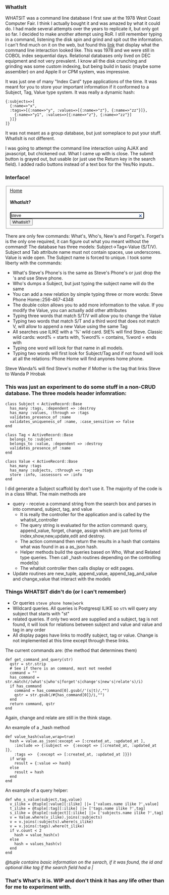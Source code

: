 ### WhatIsIt

<p>WHATSIT was a command line database I first saw at the 1978 West Coast Computer Fair. I think I actually bought it and was
amazed by what it could do. I had made several attempts over the years to replicate it, but only got so far. I decided to make another 
attempt using RoR. I still remember typing in a command, listening the disk spin and grind and spit out the information. I can't find 
much on it on the web, but found this 
<a href="http://www.moofgroup.com/moof/Roby_Sherman/Adventures_in_Silicon/Entries/2006/12/27_Wow!_Howd_All_That_Stuff_Get_In_There.html">
link</a> that display what the command line interaction looked like. This was 1978 and we were still in COBOL index sequential days. Relational databases only
lived on DEC equipment and not very prevalent. I know all the disk crunching and grinding was some custom indexing, but being build in basic (maybe some assembler) on and Apple II or CPM system, was impressive.
</p>

It was just one of many "Index Card" type applications of the time. It was meant for you to store your important information if it conformed to a Subject, Tag, Value type system. It was really a dynamic hash:

    {:subjects=>[
      {:name=>"x", 
      :tags=>[{:name=>"y", :values=>[{:name=>"z"}, {:name=>"zz"}]},
        {:name=>"y1", :values=>[{:name=>"z"}, {:name=>"zz"}]
      }]}
    ]}
    
It was not meant as a group database, but just someplace to put your stuff. WhatIsIt is not different.

<p>I was going to attempt the command line interaction using AJAX and javascript, but chickened out. What I came up with is close. The submit button is
grayed out, but usable (or just use the Return key in the search field). 
I added radio buttons instead of a text box for the Yes/No inputs..
</p>

### Interface!

<fieldset>
<a href="/">Home</a>
<h5>
WhatIsIt?
</h5>
<input autofocus="autofocus" id="query" name="query" size="50" type="search" value="steve" />
<input class="dim" name="commit" type="submit" value="WhatIsIt?" />
</fieldset>

<p>There are only few commands: What's, Who's, New's and Forget's. Forget's is the only one required, it can figure out what you meant without the command!
The database has three
models: Subject->Tag<-Value (S/T/V). Subject and Tab attribute name must not contain spaces, use underscores. Value is wide open. The Subject name is forced to unique.
I took some liberty with the commands:

* What's Steve's Phone's is the same as Steve's Phone's or just drop the 's and use Steve phone. 
* Who's dumps a Subject, but just typing the subject name will do the same
* You can add a new relation by simple typing three or more words: Steve Phone Home::256-467-4348
* The double colon allows you to add more information to the value. If you modify the Value, you can actually add other attributes
* Typing three words that match S/T/V will allow you to change the Value
* Typing two words that match S/T and a third word that does not match V, will allow to append a new Value using the same Tag
* All searches use ILIKE with a '%' wild card. StE% will find Steve. Classic wild cards: word% = starts with, %word% = contains, %word = ends with
* Typing one word will look for that name in all models.
* Typing two words will first look for Subject/Tag and if not found will look at all the relations: Phone Home will find anyones home phone.

Steve Wanda% will find Steve's mother if Mother is the tag that links Steve to Wanda P Hrobak 
</p> 

### This was just an experiment to do some stuff in a non-CRUD database.  The three models header infomration:

    class Subject < ActiveRecord::Base
      has_many :tags, :dependent => :destroy
      has_many :values, :through => :tags
      validates_presence_of :name
      validates_uniqueness_of :name, :case_sensitive => false
    end

    class Tag < ActiveRecord::Base
      belongs_to :subject
      belongs_to :value, :dependent => :destroy
      validates_presence_of :name
    end

    class Value < ActiveRecord::Base
      has_many :tags
      has_many :subjects, :through => :tags
      store :info, :assessors => :info
    end
    
I did generate a Subject scaffold by don't use it. The majority of the code is in a class What. The main methods are

* query - receive a command string from the search box and parses in into command, subject, tag, and value
  * It is really the controller for the application and is called by the whatisit_controller
  * The query string is evaluated for the action command: query, append_value, forget, change, assign which are just forms of index,show,new,update,edit and destroy.
  * The action command then return the results in a hash that contains what was found in as a as_json hash.
  * Helper methods build the queries based on Who, What and Related type queries. Then call _hash routines depending on the controlling model(s)
  * The whatisit controller then calls display or edit pages.
* Update routines are new_tuple, append_value, append_tag_and_value and change_value that interact with the models

### Things WHATSIT didn't do (or I can't remember)

* Or queries  `steve phone home|work`
* Wildcard queries. All queries is Postgresql ILIKE so `st%` will query any subject that starts with "st"
* related queries. If only two word are supplied and a subject, tag is not found, it will look for relations between subject and value and value and tag in any order
* All display pages have links to modify subject, tag or value.  Change is not implemented at this time except through these links.

The current commands are: (the method that determines them)

    def get_command_and_query(str)
      qstr = str.strip
      # See if there is an command, most not needed
      command = ""
      has_command = str.match(/(what's|who's|forget's|change's|new's|relate's)/i)
      if has_command 
        command = has_command[0].gsub(/'(s|t)/,"") 
        qstr = str.gsub(/#{has_command[0]}/i,"")
      end
      return command, qstr
    end

Again, change and relate are still in the think stage.

An example of a _hash method

    def value_hash(value,wrap=true)
      hash = value.as_json(:except => [:created_at, :updated_at ],
        :include => {:subject =>  {:except => [:created_at, :updated_at ]}, 
        :tags =>  {:except => [:created_at, :updated_at ]}})
      if wrap
        result = {:value => hash}
      else
        result = hash
      end
    end
    
An example of a query helper:

    def who_s_value(subject,tag,value)
      v_ilike = @tuple[:value][:ilike] ||= ['values.name ilike ?',value]
      t_ilike = @tuple[:tag][:ilike] ||= ['tags.name ilike ?',tag]
      s_ilike = @tuple[:subject][:ilike] ||= ['subjects.name ilike ?',tag]
      v = Value.where(v_ilike).joins(:subjects) 
      v = v.joins(:subjects).where(s_ilike)
      v = v.joins(:tags).where(t_ilike)
      if v.count < 2
        hash = value_hash(v)
      else
        hash = values_hash(v)
      end
    end

_@tuple contains basic information on the serach, if it was found, the id and optional ilike tag if the search field had a |_


### That's What's it is.  WIP and don't think it has any life other than for me to experiment with.